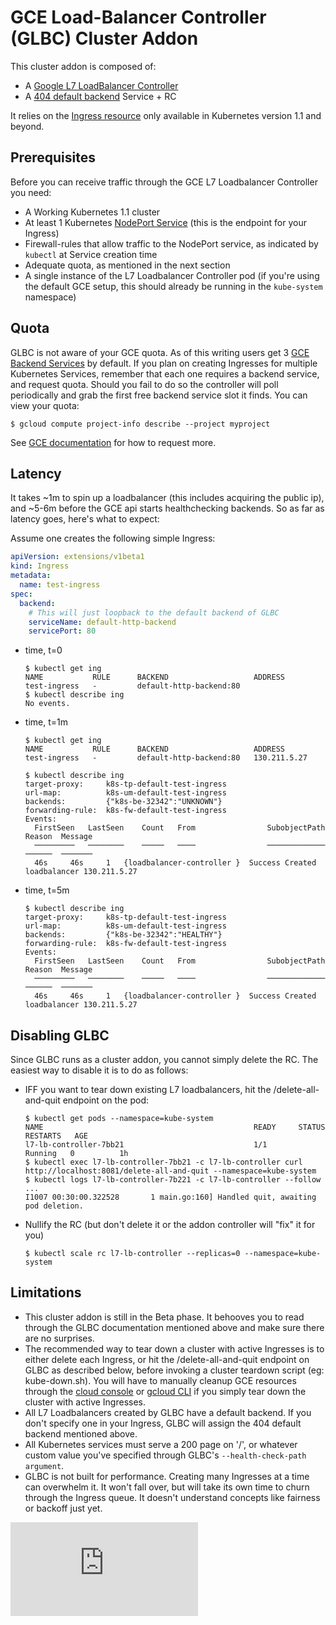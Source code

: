# GCE Load-Balancer Controller (GLBC) Cluster Addon

This cluster addon is composed of:
* A [Google L7 LoadBalancer Controller](https://github.com/kubernetes/contrib/tree/master/ingress/controllers/gce)
* A [404 default backend](https://github.com/kubernetes/contrib/tree/master/404-server) Service + RC

It relies on the [Ingress resource](https://kubernetes.io/docs/user-guide/ingress.md) only available in Kubernetes version 1.1 and beyond.

## Prerequisites

Before you can receive traffic through the GCE L7 Loadbalancer Controller you need:
* A Working Kubernetes 1.1 cluster
* At least 1 Kubernetes [NodePort Service](https://kubernetes.io/docs/user-guide/services.md#type-nodeport) (this is the endpoint for your Ingress)
* Firewall-rules that allow traffic to the NodePort service, as indicated by `kubectl` at Service creation time
* Adequate quota, as mentioned in the next section
* A single instance of the L7 Loadbalancer Controller pod (if you're using the default GCE setup, this should already be running in the `kube-system` namespace)

## Quota

GLBC is not aware of your GCE quota. As of this writing users get 3 [GCE Backend Services](https://cloud.google.com/compute/docs/load-balancing/http/backend-service) by default. If you plan on creating Ingresses for multiple Kubernetes Services, remember that each one requires a backend service, and request quota. Should you fail to do so the controller will poll periodically and grab the first free backend service slot it finds. You can view your quota:

```console
$ gcloud compute project-info describe --project myproject
```
See [GCE documentation](https://cloud.google.com/compute/docs/resource-quotas#checking_your_quota) for how to request more.

## Latency

It takes ~1m to spin up a loadbalancer (this includes acquiring the public ip), and ~5-6m before the GCE api starts healthchecking backends. So as far as latency goes, here's what to expect:

Assume one creates the following simple Ingress:
```yaml
apiVersion: extensions/v1beta1
kind: Ingress
metadata:
  name: test-ingress
spec:
  backend:
    # This will just loopback to the default backend of GLBC
    serviceName: default-http-backend
    servicePort: 80
```

* time, t=0
  ```console
  $ kubectl get ing
  NAME           RULE      BACKEND                   ADDRESS
  test-ingress   -         default-http-backend:80
  $ kubectl describe ing
  No events.
  ```

* time, t=1m
  ```console
  $ kubectl get ing
  NAME           RULE      BACKEND                   ADDRESS
  test-ingress   -         default-http-backend:80   130.211.5.27

  $ kubectl describe ing
  target-proxy:		k8s-tp-default-test-ingress
  url-map:		    k8s-um-default-test-ingress
  backends:		    {"k8s-be-32342":"UNKNOWN"}
  forwarding-rule:	k8s-fw-default-test-ingress
  Events:
    FirstSeen	LastSeen	Count	From				SubobjectPath	Reason	Message
    ─────────	────────	─────	────				─────────────	──────	───────
    46s		46s		1	{loadbalancer-controller }	Success	Created loadbalancer 130.211.5.27
  ```

* time, t=5m
  ```console
  $ kubectl describe ing
  target-proxy:		k8s-tp-default-test-ingress
  url-map:		    k8s-um-default-test-ingress
  backends:		    {"k8s-be-32342":"HEALTHY"}
  forwarding-rule:	k8s-fw-default-test-ingress
  Events:
    FirstSeen	LastSeen	Count	From				SubobjectPath	Reason	Message
    ─────────	────────	─────	────				─────────────	──────	───────
    46s		46s		1	{loadbalancer-controller }	Success	Created loadbalancer 130.211.5.27
  ```

## Disabling GLBC

Since GLBC runs as a cluster addon, you cannot simply delete the RC. The easiest way to disable it is to do as follows:

* IFF you want to tear down existing L7 loadbalancers, hit the /delete-all-and-quit endpoint on the pod:

  ```console
  $ kubectl get pods --namespace=kube-system
  NAME                                               READY     STATUS    RESTARTS   AGE
  l7-lb-controller-7bb21                             1/1       Running   0          1h
  $ kubectl exec l7-lb-controller-7bb21 -c l7-lb-controller curl http://localhost:8081/delete-all-and-quit --namespace=kube-system
  $ kubectl logs l7-lb-controller-7b221 -c l7-lb-controller --follow
  ...
  I1007 00:30:00.322528       1 main.go:160] Handled quit, awaiting pod deletion.
  ```

* Nullify the RC (but don't delete it or the addon controller will "fix" it for you)
  ```console
  $ kubectl scale rc l7-lb-controller --replicas=0 --namespace=kube-system
  ```

## Limitations

* This cluster addon is still in the Beta phase. It behooves you to read through the GLBC documentation mentioned above and make sure there are no surprises.
* The recommended way to tear down a cluster with active Ingresses is to either delete each Ingress, or hit the /delete-all-and-quit endpoint on GLBC as described below, before invoking a cluster teardown script (eg: kube-down.sh). You will have to manually cleanup GCE resources through the [cloud console](https://cloud.google.com/compute/docs/console#access) or [gcloud CLI](https://cloud.google.com/compute/docs/gcloud-compute/) if you simply tear down the cluster with active Ingresses.
* All L7 Loadbalancers created by GLBC have a default backend. If you don't specify one in your Ingress, GLBC will assign the 404 default backend mentioned above.
* All Kubernetes services must serve a 200 page on '/', or whatever custom value you've specified through GLBC's `--health-check-path argument`.
* GLBC is not built for performance. Creating many Ingresses at a time can overwhelm it. It won't fall over, but will take its own time to churn through the Ingress queue. It doesn't understand concepts like fairness or backoff just yet.

[![Analytics](https://kubernetes-site.appspot.com/UA-36037335-10/GitHub/cluster/addons/cluster-loadbalancing/glbc/README.md?pixel)]()

